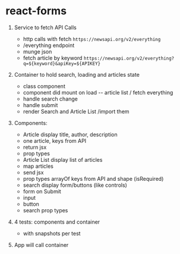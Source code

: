 # react-forms

1. Service to fetch API Calls

   - http calls with fetch `https://newsapi.org/v2/everything`
   - /everything endpoint
   - munge json
   - fetch article by keyword `https://newsapi.org/v2/everything?q=${keyword}&apiKey=${APIKEY}`

2. Container to hold search, loading and articles state

   - class component
   - component did mount on load -- article list / fetch everything
   - handle search change
   - handle submit
   - render Search and Article List /import them

3. Components:

   - Article display title, author, description
   - one article, keys from API
   - return jsx
   - prop types
   - Article List display list of articles
   - map articles
   - send jsx
   - prop types arrayOf keys from API and shape (isRequired)
   - search display form/buttons (like controls)
   - form on Submit
   - input
   - button
   - search prop types

4. 4 tests: components and container

   - with snapshots per test

5. App will call container
